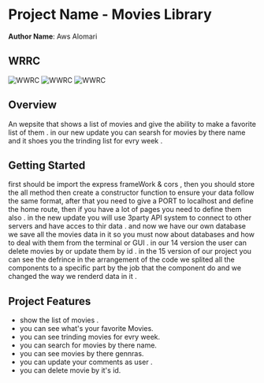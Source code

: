 # Project Name - Movies Library

**Author Name**: Aws Alomari

## WRRC
![WWRC](C:\Users\awsal\Videos\Captures\Untitled "wwrc")
![WWRC]("C:\Users\awsal\Videos\Captures\Untitled "wwrc")
![WWRC]("C:\Users\awsal\Videos\Captures\Untitled "wwrc")

## Overview
An wepsite that shows a list of movies and give the ability to make a favorite list of them .
in our new update you can searsh for movies by there name and it shoes you the trinding list for evry week .

## Getting Started
first should be import the express frameWork & cors , then you should store the all method then create a constructor function to ensure your data follow the same format, after that you need to give a PORT to localhost and define the home route, then if you have a lot of pages you need to define them also .
in the new update you will use 3party API system to connect to other servers and have acces to thir data .
and now we have our own database we save all the movies data in it so you must now about databases and how to deal with them from the terminal or GUI .
in our 14 version the user can delete movies by or update them by id .
in the 15 version of our project you can see the defrince in the arrangement of the code we splited all the components to a specific part by the job that the component do and we changed the way we renderd data in it . 


## Project Features
- show the list of movies .
- you can see what's your favorite Movies.
- you can see trinding movies for evry week.
- you can search for movies by there name.
- you can see movies by there gennras.
- you can update your comments as user .
- you can delete movie by it's id.